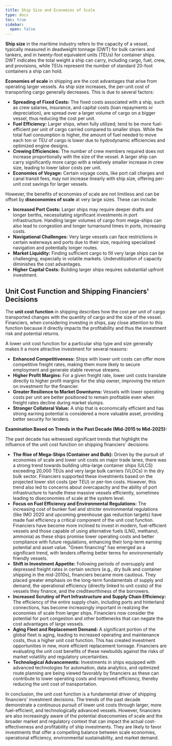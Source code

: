 ```yaml
---
title: Ship Size and Economies of Scale
type: docs
toc: true
sidebar:
  open: false
---
```



**Ship size** in the maritime industry refers to the capacity of a vessel, typically measured in deadweight tonnage (DWT) for bulk carriers and tankers, and in twenty-foot equivalent units (TEUs) for container ships. DWT indicates the total weight a ship can carry, including cargo, fuel, crew, and provisions, while TEUs represent the number of standard 20-foot containers a ship can hold.

**Economies of scale** in shipping are the cost advantages that arise from operating larger vessels. As ship size increases, the per-unit cost of transporting cargo generally decreases. This is due to several factors:

* **Spreading of Fixed Costs:** The fixed costs associated with a ship, such as crew salaries, insurance, and capital costs (loan repayments or depreciation), are spread over a larger volume of cargo on a bigger vessel, thus reducing the cost per unit.
* **Fuel Efficiency:** Larger ships, when fully utilized, tend to be more fuel-efficient per unit of cargo carried compared to smaller ships. While the total fuel consumption is higher, the amount of fuel needed to move each ton or TEU of cargo is lower due to hydrodynamic efficiencies and optimized engine designs.
* **Crewing Efficiencies:** The number of crew members required does not increase proportionally with the size of the vessel. A larger ship can carry significantly more cargo with a relatively smaller increase in crew size, leading to lower labor costs per unit.
* **Economies of Voyage:** Certain voyage costs, like port call charges and canal transit fees, may not increase linearly with ship size, offering per-unit cost savings for larger vessels.

However, the benefits of economies of scale are not limitless and can be offset by **diseconomies of scale** at very large sizes. These can include:

* **Increased Port Costs:** Larger ships may require deeper drafts and longer berths, necessitating significant investments in port infrastructure. Handling larger volumes of cargo from mega-ships can also lead to congestion and longer turnaround times in ports, increasing costs.
* **Navigational Challenges:** Very large vessels can face restrictions in certain waterways and ports due to their size, requiring specialized navigation and potentially longer routes.
* **Market Liquidity:** Finding sufficient cargo to fill very large ships can be challenging, especially in volatile markets. Underutilization of capacity diminishes the cost advantages.
* **Higher Capital Costs:** Building larger ships requires substantial upfront investment.

## Unit Cost Function and Shipping Financiers' Decisions

The **unit cost function** in shipping describes how the cost per unit of cargo transported changes with the quantity of cargo and the size of the vessel. Financiers, when considering investing in ships, pay close attention to this function because it directly impacts the profitability and thus the investment risk and potential returns.

A lower unit cost function for a particular ship type and size generally makes it a more attractive investment for several reasons:

* **Enhanced Competitiveness:** Ships with lower unit costs can offer more competitive freight rates, making them more likely to secure employment and generate stable revenue streams.
* **Higher Profit Margins:** For a given freight rate, lower unit costs translate directly to higher profit margins for the ship owner, improving the return on investment for the financier.
* **Greater Resilience to Market Downturns:** Vessels with lower operating costs per unit are better positioned to remain profitable even when freight rates decline during market slumps.
* **Stronger Collateral Value:** A ship that is economically efficient and has strong earning potential is considered a more valuable asset, providing better security for lenders.

**Examination Based on Trends in the Past Decade (Mid-2015 to Mid-2025):**

The past decade has witnessed significant trends that highlight the influence of the unit cost function on shipping financiers' decisions:

* **The Rise of Mega-Ships (Container and Bulk):** Driven by the pursuit of economies of scale and lower unit costs on major trade lanes, there was a strong trend towards building ultra-large container ships (ULCS) exceeding 20,000 TEUs and very large bulk carriers (VLOCs) in the dry bulk sector. Financiers supported these investments based on the projected lower slot costs (per TEU) or per-ton costs. However, this trend also led to concerns about overcapacity and the ability of port infrastructure to handle these massive vessels efficiently, sometimes leading to diseconomies of scale at the system level.
* **Focus on Fuel Efficiency and Environmental Regulations:** The increasing cost of bunker fuel and stricter environmental regulations (like IMO 2020 and upcoming greenhouse gas reduction targets) have made fuel efficiency a critical component of the unit cost function. Financiers have become more inclined to invest in modern, fuel-efficient vessels and those capable of using alternative fuels (LNG, methanol, ammonia) as these ships promise lower operating costs and better compliance with future regulations, enhancing their long-term earning potential and asset value. "Green financing" has emerged as a significant trend, with lenders offering better terms for environmentally friendly vessels.
* **Shift in Investment Appetite:** Following periods of oversupply and depressed freight rates in certain sectors (e.g., dry bulk and container shipping in the mid-2010s), financiers became more cautious. They placed greater emphasis on the long-term fundamentals of supply and demand, the operational efficiency (directly linked to unit costs) of the vessels they finance, and the creditworthiness of the borrowers.
* **Increased Scrutiny of Port Infrastructure and Supply Chain Efficiency:** The efficiency of the entire supply chain, including ports and hinterland connections, has become increasingly important in realizing the economies of scale from larger ships. Financiers now consider the potential for port congestion and other bottlenecks that can negate the cost advantages of large vessels.
* **Aging Fleet and Replacement Demand:** A significant portion of the global fleet is aging, leading to increased operating and maintenance costs, thus a higher unit cost function. This has created investment opportunities in new, more efficient replacement tonnage. Financiers are evaluating the unit cost benefits of these newbuilds against the risks of market volatility and regulatory uncertainties.
* **Technological Advancements:** Investments in ships equipped with advanced technologies for automation, data analytics, and optimized route planning are being viewed favorably by financiers as these can contribute to lower operating costs and improved efficiency, thereby reducing the unit cost of transportation.

In conclusion, the unit cost function is a fundamental driver of shipping financiers' investment decisions. The trends of the past decade demonstrate a continuous pursuit of lower unit costs through larger, more fuel-efficient, and technologically advanced vessels. However, financiers are also increasingly aware of the potential diseconomies of scale and the broader market and regulatory context that can impact the actual cost-effectiveness and profitability of ship investments. They are likely to favor investments that offer a compelling balance between scale economies, operational efficiency, environmental sustainability, and market demand.
